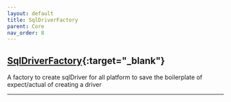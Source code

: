 ```yaml
---
layout: default
title: SqlDriverFactory
parent: Core
nav_order: 8
---
```


## [SqlDriverFactory](https://kmp.telereso.io/docs/core/latest/-core/io.telereso.kmp.core/-sql-driver-factory/index.html?){:target="_blank"}

A factory to create sqlDriver for all platform to save the boilerplate of expect/actual of creating a driver

---